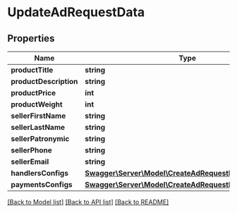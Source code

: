 # UpdateAdRequestData

## Properties
Name | Type | Description | Notes
------------ | ------------- | ------------- | -------------
**productTitle** | **string** |  | [optional] 
**productDescription** | **string** |  | [optional] 
**productPrice** | **int** |  | [optional] 
**productWeight** | **int** |  | [optional] 
**sellerFirstName** | **string** |  | [optional] 
**sellerLastName** | **string** |  | [optional] 
**sellerPatronymic** | **string** |  | [optional] 
**sellerPhone** | **string** |  | [optional] 
**sellerEmail** | **string** |  | [optional] 
**handlersConfigs** | [**Swagger\Server\Model\CreateAdRequestHandlersConfigs**](CreateAdRequestHandlersConfigs.md) |  | [optional] 
**paymentsConfigs** | [**Swagger\Server\Model\CreateAdRequestPaymentsConfigs**](CreateAdRequestPaymentsConfigs.md) |  | [optional] 

[[Back to Model list]](../README.md#documentation-for-models) [[Back to API list]](../README.md#documentation-for-api-endpoints) [[Back to README]](../README.md)


